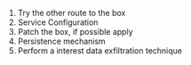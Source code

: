 
1. Try the other route to the box
1. Service Configuration 
1. Patch the box, if possible apply
1. Persistence mechanism
1. Perform a interest data exfiltration technique 